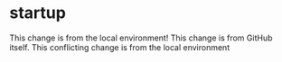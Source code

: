 # startup
This change is from the local environment!
This change is from GitHub itself.
This conflicting change is from the local environment
